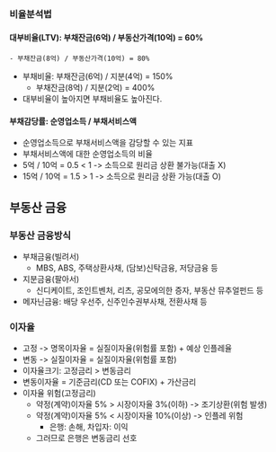 ### 비율분석법
#### 대부비율(LTV): 부채잔금(6억) / 부동산가격(10억) = 60%
    - 부채잔금(8억) / 부동산가격(10억) = 80%
- 부채비율: 부채잔금(6억) / 지분(4억) = 150%
    - 부채잔금(8억) / 지분(2억) = 400%
- 대부비율이 높아지면 부채비율도 높아진다.
#### 부채감당률: 순영업소득 / 부채서비스액
- 순영업소득으로 부채서비스액을 감당할 수 있는 지표
- 부채서비스액에 대한 순영업소득의 비율
- 5억 / 10억 = 0.5 < 1 -> 소득으로 원리금 상환 불가능(대출 X)
- 15억 / 10억 = 1.5 > 1 -> 소득으로 원리금 상환 가능(대출 O)

## 부동산 금융
### 부동산 금융방식
- 부채금융(빌려서)
    - MBS, ABS, 주택상환사채, (담보)신탁금융, 저당금융 등
- 지분금융(팔아서)
    - 신디케이트, 조인트벤처, 리츠, 공모에의한 증자, 부동산 뮤추얼펀드 등
- 메자닌금융: 배당 우선주, 신주인수권부사채, 전환사채 등
### 이자율
- 고정 -> 명목이자율 = 실질이자율(위험률 포함) + 예상 인플레율
- 변동 -> 실질이자율 = 실질이자율(위험률 포함)
- 이자율크기: 고정금리 > 변동금리
- 변동이자율 = 기준금리(CD 또는 COFIX) + 가산금리
- 이자율 위험(고정금리)
    - 약정(계약)이자율 5% > 시장이자율 3%(이하) -> 조기상환(위험 발생)
    - 약정(계약)이자율 5% < 시장이자율 10%(이상) -> 인플레 위험
        - 은행: 손해, 차입자: 이익
    - 그러므로 은행은 변동금리 선호